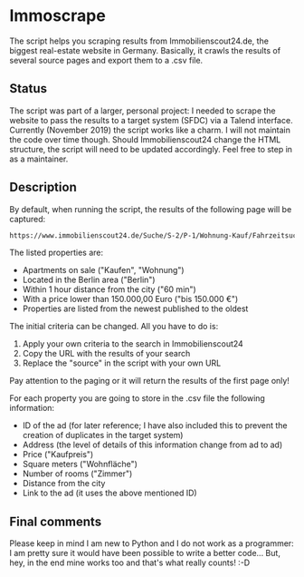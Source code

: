 # Immoscrape

The script helps you scraping results from Immobilienscout24.de, the biggest real-estate website in Germany. Basically, it crawls the results of several source pages and export them to a .csv file.


## Status

The script was part of a larger, personal project: I needed to scrape the website to pass the results to a target system (SFDC) via a Talend interface. Currently (November 2019) the script works like a charm. I will not maintain the code over time though. Should Immobilienscout24 change the HTML structure, the script will need to be updated accordingly. Feel free to step in as a maintainer.


## Description

By default, when running the script, the results of the following page will be captured:

```bash
https://www.immobilienscout24.de/Suche/S-2/P-1/Wohnung-Kauf/Fahrzeitsuche/Berlin/-/229458/2511138/-/1276003001/60/-/-/EURO--150000,00
```
The listed properties are:
- Apartments on sale ("Kaufen", "Wohnung")
- Located in the Berlin area ("Berlin")
- Within 1 hour distance from the city ("60 min")
- With a price lower than 150.000,00 Euro ("bis 150.000 €")
- Properties are listed from the newest published to the oldest

The initial criteria can be changed. All you have to do is:
1) Apply your own criteria to the search in Immobilienscout24
2) Copy the URL with the results of your search 
3) Replace the "source" in the script with your own URL 

Pay attention to the paging or it will return the results of the first page only!

For each property you are going to store in the .csv file the following information:

- ID of the ad (for later reference; I have also included this to prevent the creation of duplicates in the target system)
- Address (the level of details of this information change from ad to ad)
- Price ("Kaufpreis")
- Square meters ("Wohnfläche")
- Number of rooms ("Zimmer")
- Distance from the city
- Link to the ad (it uses the above mentioned ID)


## Final comments
Please keep in mind I am new to Python and I do not work as a programmer: I am pretty sure it would have been possible to write a better code... But, hey, in the end mine works too and that's what really counts! :-D

